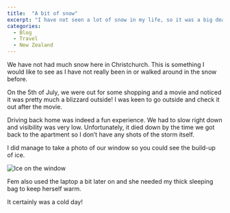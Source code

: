 ```yaml
---
title:  "A bit of snow"
excerpt: "I have not seen a lot of snow in my life, so it was a big deal for me when it happened in Christchurch!"
categories: 
  - Blog
  - Travel
  - New Zealand
---
```


We have not had much snow here in Christchurch. This is something I would like to see as I have not really been in or walked around in the snow before.

On the 5th of July, we were out for some shopping and a movie and noticed it was pretty much a blizzard outside! I was keen to go outside and check it out after the movie.

Driving back home was indeed a fun experience. We had to slow right down and visibility was very low. Unfortunately, it died down by the time we got back to the apartment so I don’t have any shots of the storm itself.

I did manage to take a photo of our window so you could see the build-up of ice.

![Ice on the window](https://mcblogfiles.blob.core.windows.net/images/smugmug/IMG_9597.jpg)

Fem also used the laptop a bit later on and she needed my thick sleeping bag to keep herself warm.

It certainly was a cold day!
